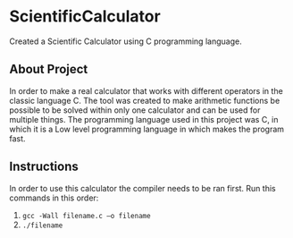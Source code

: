 # ScientificCalculator
Created a Scientific Calculator using C programming language.

## About Project
In order to make a real calculator that works with different operators in the classic language C. The tool was created to make arithmetic functions be possible to be solved within only one calculator and can be used for multiple things. The programming language used in this project was C, in which it is a Low level programming language in which makes the program fast.

## Instructions
In order to use this calculator the compiler needs to be ran first. 
Run this commands in this order:
1. `gcc -Wall filename.c –o filename`
2. `./filename` 
